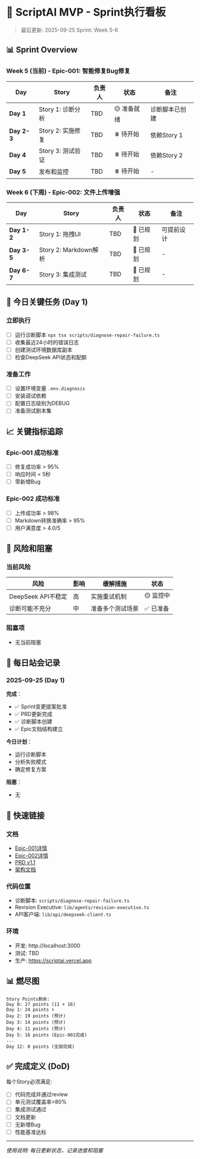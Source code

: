# 🚀 ScriptAI MVP - Sprint执行看板

> 最后更新: 2025-09-25
> Sprint: Week 5-6

## 📊 Sprint Overview

### Week 5 (当前) - Epic-001: 智能修复Bug修复

| Day | Story | 负责人 | 状态 | 备注 |
|-----|-------|--------|------|------|
| **Day 1** | Story 1: 诊断分析 | TBD | 🟡 准备就绪 | 诊断脚本已创建 |
| **Day 2-3** | Story 2: 实施修复 | TBD | ⏸️ 待开始 | 依赖Story 1 |
| **Day 4** | Story 3: 测试验证 | TBD | ⏸️ 待开始 | 依赖Story 2 |
| **Day 5** | 发布和监控 | TBD | ⏸️ 待开始 | - |

### Week 6 (下周) - Epic-002: 文件上传增强

| Day | Story | 负责人 | 状态 | 备注 |
|-----|-------|--------|------|------|
| **Day 1-2** | Story 1: 拖拽UI | TBD | 📝 已规划 | 可提前设计 |
| **Day 3-5** | Story 2: Markdown解析 | TBD | 📝 已规划 | - |
| **Day 6-7** | Story 3: 集成测试 | TBD | 📝 已规划 | - |

## 🎯 今日关键任务 (Day 1)

### 立即执行
- [ ] 运行诊断脚本 `npx tsx scripts/diagnose-repair-failure.ts`
- [ ] 收集最近24小时的错误日志
- [ ] 创建测试环境数据库副本
- [ ] 检查DeepSeek API状态和配额

### 准备工作
- [ ] 设置环境变量 `.env.diagnosis`
- [ ] 安装调试依赖
- [ ] 配置日志级别为DEBUG
- [ ] 准备测试剧本集

## 📈 关键指标追踪

### Epic-001 成功标准
- [ ] 修复成功率 > 95%
- [ ] 响应时间 < 5秒
- [ ] 零新增Bug

### Epic-002 成功标准
- [ ] 上传成功率 > 98%
- [ ] Markdown转换准确率 > 95%
- [ ] 用户满意度 > 4.0/5

## 🚨 风险和阻塞

### 当前风险
| 风险 | 影响 | 缓解措施 | 状态 |
|------|------|----------|------|
| DeepSeek API不稳定 | 高 | 实施重试机制 | 🟡 监控中 |
| 诊断可能不充分 | 中 | 准备多个测试场景 | ✅ 已准备 |

### 阻塞项
- 无当前阻塞

## 📝 每日站会记录

### 2025-09-25 (Day 1)
**完成**：
- ✅ Sprint变更提案批准
- ✅ PRD更新完成
- ✅ 诊断脚本创建
- ✅ Epic文档结构建立

**今日计划**：
- 运行诊断脚本
- 分析失败模式
- 确定修复方案

**阻塞**：
- 无

## 🔗 快速链接

### 文档
- [Epic-001详情](./epics/epic-001-intelligent-repair-bug-fix/)
- [Epic-002详情](./epics/epic-002-file-upload-enhancement/)
- [PRD v1.1](./prd.md)
- [架构文档](./architecture.md)

### 代码位置
- 诊断脚本: `scripts/diagnose-repair-failure.ts`
- Revision Executive: `lib/agents/revision-executive.ts`
- API客户端: `lib/api/deepseek-client.ts`

### 环境
- 开发: http://localhost:3000
- 测试: TBD
- 生产: https://scriptai.vercel.app

## 📊 燃尽图

```
Story Points剩余:
Day 0: 27 points (11 + 16)
Day 1: 24 points ⬇️
Day 2: 19 points (预计)
Day 3: 14 points (预计)
Day 4: 11 points (预计)
Day 5: 16 points (Epic-001完成)
...
Day 12: 0 points (全部完成)
```

## ✅ 完成定义 (DoD)

每个Story必须满足:
- [ ] 代码完成并通过review
- [ ] 单元测试覆盖率>80%
- [ ] 集成测试通过
- [ ] 文档更新
- [ ] 无新增Bug
- [ ] 性能基准达标

---

*使用说明: 每日更新状态，记录进度和阻塞*